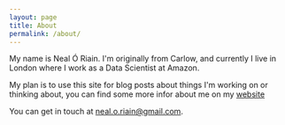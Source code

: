 ```yaml
---
layout: page
title: About
permalink: /about/
---
```


My name is Neal Ó Riain. I'm originally from Carlow, and currently I live in London where I work as a Data Scientist at Amazon.

My plan is to use this site for blog posts about things I'm working on or thinking about, you can find some more infor about me on my [website](n-o-r.xyz)

You can get in touch at [neal.o.riain@gmail.com](mailto:neal.o.riain@gmail.com).
